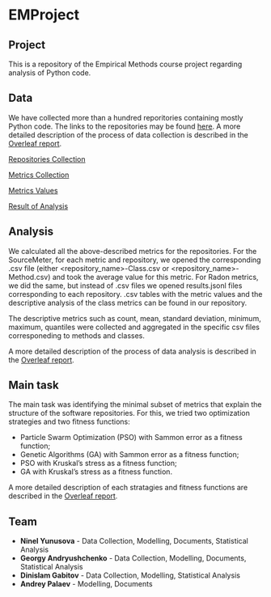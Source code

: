 # EMProject

## Project
This is a repository of the Empirical Methods course project regarding analysis of Python code.  

## Data
We have collected more than a hundred reporitories containing mostly Python code. The links to the repositories may be found [here](MetricsCalculation/Repos/). A more detailed description of the process of data collection is described in the [Overleaf report](https://www.overleaf.com/project/65006cc84a750f7e0aa6a12c).  

[Repositories Collection](RepositoriesCollection/)  

[Metrics Collection](MetricsCollection/)  

[Metrics Values](data/)  

[Result of Analysis](MainTaskResultsAnalysis/)

## Analysis

We calculated all the above-described metrics for the repositories. For the SourceMeter, for each metric and repository, we opened the corresponding .csv file (either <repository\_name>-Class.csv or <repository\_name>-Method.csv) and took the average value for this metric. For Radon metrics, we did the same, but instead of .csv files we opened results.jsonl files corresponding to each repository. .csv tables with the metric values and the descriptive analysis of the class metrics can be found in our repository.  

The descriptive metrics such as count, mean, standard deviation, minimum, maximum, quantiles were collected and aggregated in the specific csv files corresponeding to methods and classes.  

A more detailed description of the process of data analysis is described in the [Overleaf report](https://www.overleaf.com/project/65006cc84a750f7e0aa6a12c). 

## Main task
The main task was identifying the minimal subset of metrics that explain the structure of the software repositories. For this, we tried two optimization strategies and two fitness functions:
* Particle Swarm Optimization (PSO) with Sammon error as a fitness function;
* Genetic Algorithms (GA) with Sammon error as a fitness function;
* PSO with Kruskal’s stress as a fitness function;
* GA with Kruskal’s stress as a fitness function.

A more detailed description of each stratagies and fitness functions are described in the [Overleaf report](https://www.overleaf.com/project/65006cc84a750f7e0aa6a12c).

## Team
* **Ninel Yunusova** - Data Collection, Modelling, Documents, Statistical Analysis
* **Georgy Andryushchenko** - Data Collection, Modelling, Documents, Statistical Analysis
* **Dinislam Gabitov** - Data Collection, Modelling, Statistical Analysis
* **Andrey Palaev** - Modelling, Documents
